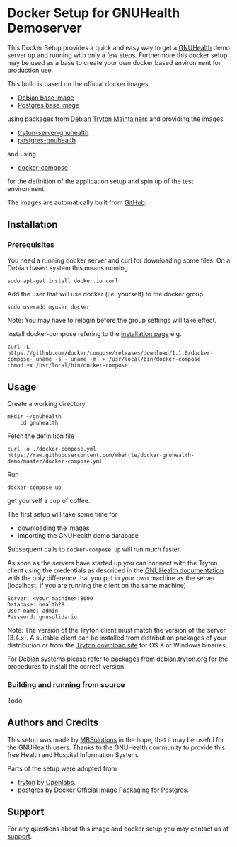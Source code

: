 # Docker Setup for GNUHealth Demoserver

This Docker Setup provides a quick and easy way to get a
[GNUHealth](http://www.gnuhealth.org/index.html) demo server
up and running with only a few steps. 
Furthermore this docker setup may be used as a base to create your
own docker based environment for production use.

This build is based on the official docker images

* [Debian base image](https://registry.hub.docker.com/_/debian/)
* [Postgres base image](https://registry.hub.docker.com/_/postgres/)

using packages from [Debian Tryton Maintainers](http://tryton.alioth.debian.org/)
and providing the images

* [tryton-server-gnuhealth](https://registry.hub.docker.com/u/mbsolutions/tryton-server-gnuhealth/)
* [postgres-gnuhealth](https://registry.hub.docker.com/u/mbsolutions/tryton-server-gnuhealth/)

and using

* [docker-compose](https://docs.docker.com/compose/)

for the definition of the application setup and spin up of the test
environment.

The images are automatically built from [GitHub](https://github.com/mbehrle/docker-gnuhealth-demo).

## Installation

### Prerequisites

You need a running docker server and curl for downloading some files.
On a Debian based system this means running

    sudo apt-get install docker.io curl

Add the user that will use docker (i.e. yourself) to the docker group

    sudo useradd myuser docker

Note: You may have to relogin before the group settings will take effect.

Install docker-compose refering to the [installation page](http://docs.docker.com/compose/install/) e.g.

    curl -L https://github.com/docker/compose/releases/download/1.1.0/docker-compose-`uname -s`-`uname -m` > /usr/local/bin/docker-compose
    chmod +x /usr/local/bin/docker-compose

## Usage

Create a working directory

    mkdir ~/gnuhealth
		cd gnuhealth

Fetch the definition file

    curl -o ./docker-compose.yml https://raw.githubusercontent.com/mbehrle/docker-gnuhealth-demo/master/docker-compose.yml

Run

    docker-compose up

get yourself a cup of coffee...

The first setup will take some time for

* downloading the images
* importing the GNUHealth demo database

Subsequent calls to `docker-compose up` will run much faster.

As soon as the servers have started up you can connect with the Tryton client using the credentials
as described in the [GNUHealth documentation](http://en.wikibooks.org/wiki/GNU_Health/The_Demo_database#Online_Demo_Database)
with the only difference that you put in your own machine as the server (localhost, if you are
running the client on the same machine)

    Server: <your_machine>:8000
    Database: health28
    User name: admin
    Password: gnusolidario

Note: The version of the Tryton client must match the version of the server (3.4.x).
A suitable client can be installed from distribution packages of your distribution or from the
[Tryton download site](http://www.tryton.org/download.html) for OS X or Windows binaries.

For Debian systems please refer to [packages from debian.tryton.org](http://tryton.alioth.debian.org/mirror.html#distributions)
for the procedures to install the correct version.

### Building and running from source

Todo

## Authors and Credits

This setup was made by [MBSolutions](http://www.m9s.biz) in the hope, that it may be useful
for the GNUHealth users. Thanks to the GNUHealth community to provide this free
Health and Hospital Information System.

Parts of the setup were adopted from

* [tryton](https://github.com/openlabs/tryton) by [Openlabs](http://www.openlabs.co.in).
* [postgres](https://github.com/docker-library/postgres/) by [Docker Official Image Packaging for Postgres](https://github.com/docker-library/postgres/).


## Support

For any questions about this image and docker setup you may contact us at [support](mailto:info@m9s.biz).
